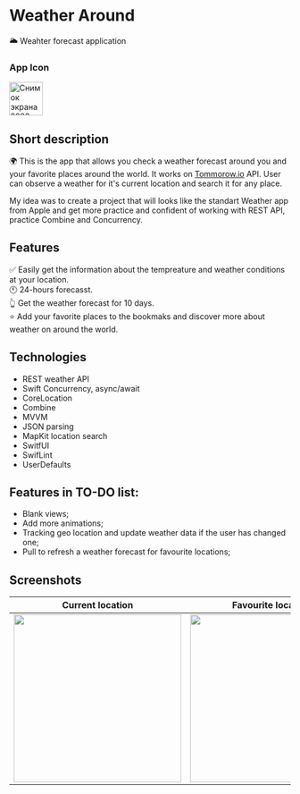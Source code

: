 # Weather Around 
🌥 Weahter forecast application

### App Icon
<img width="60" alt="Снимок экрана 2022-11-04 в 11 38 23" src="https://user-images.githubusercontent.com/81718237/202279067-0a7864e7-b075-4099-8999-6c36b254edef.png">


## Short description
 
 🌍 This is the app that allows you check a weather forecast around you and your favorite places around the world. It works on [Tommorow.io](https://www.tomorrow.io) API. User can observe a weather for it's current location and search it for any place. 
 
My idea was to create a project that will looks like the standart Weather app from Apple and get more practice and confident of working with REST API, practice Combine and Concurrency. 
 
 ## Features 
✅ Easily get the information about the tempreature and weather conditions at your location.<br> 
🕚 24-hours forecasst.<br> 
👆 Get the weather forecast for 10 days.<br> 
⭐️ Add your favorite places to the bookmaks and discover more about weather on around the world.<br> 
 
 ## Technologies
 - REST weather API
 - Swift Concurrency, async/await
 - CoreLocation
 - Combine
 - MVVM
 - JSON parsing
 - MapKit location search
 - SwitfUI
 - SwifLint
 - UserDefaults 
 
 ## Features in TO-DO list:
 - Blank views;
 - Add more animations;
 - Tracking geo location and update weather data if the user has changed one;
 - Pull to refresh a weather forecast for favourite locations;

## Screenshots

Current location                                                         |  Favourite locations                                                       
:----------------------------------------------------------------:|:--------------------------------------------------------------------:
[<img src="https://user-images.githubusercontent.com/81718237/202274918-ee5f2f8d-94e5-4999-af7f-7429be2d5597.gif" width = "300" />](image.png) | [<img src="https://user-images.githubusercontent.com/81718237/202274072-1639b74e-fdda-457d-9dac-806a33e6b05e.gif" width="300"/>](image.png)








